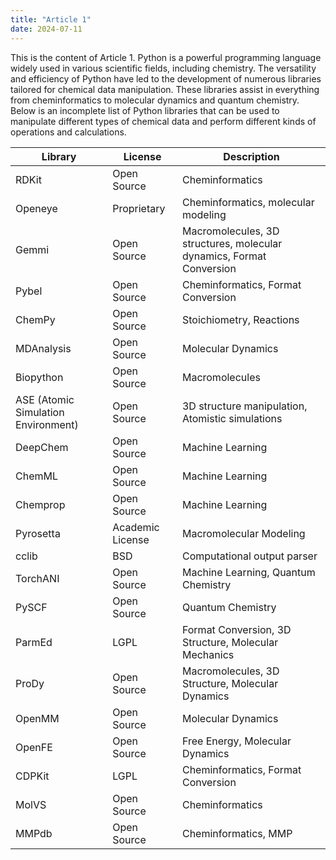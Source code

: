 ```yaml
---
title: "Article 1"
date: 2024-07-11
---
```


This is the content of Article 1.
Python is a powerful programming language widely used in various scientific fields, including chemistry. The versatility and efficiency of Python have led to the development of numerous libraries tailored for chemical data manipulation. These libraries assist in everything from cheminformatics to molecular dynamics and quantum chemistry. Below is an incomplete list of Python libraries that can be used to manipulate different types of chemical data and perform different kinds of operations and calculations.


| Library                             | License          | Description                                                          |
| ----------------------------------- | ---------------- | -------------------------------------------------------------------- |
| RDKit                               | Open Source      | Cheminformatics                                                      |
| Openeye                             | Proprietary      | Cheminformatics, molecular modeling                                  |
| Gemmi                               | Open Source      | Macromolecules, 3D structures, molecular dynamics, Format Conversion |
| Pybel                               | Open Source      | Cheminformatics, Format Conversion                                   |
| ChemPy                              | Open Source      | Stoichiometry, Reactions                                             |
| MDAnalysis                          | Open Source      | Molecular Dynamics                                                   |
| Biopython                           | Open Source      | Macromolecules                                                       |
| ASE (Atomic Simulation Environment) | Open Source      | 3D structure manipulation, Atomistic simulations                     |
| DeepChem                            | Open Source      | Machine Learning                                                     |
| ChemML                              | Open Source      | Machine Learning                                                     |
| Chemprop                            | Open Source      | Machine Learning                                                     |
| Pyrosetta                           | Academic License | Macromolecular Modeling                                              |
| cclib                               | BSD              | Computational output parser                                          |
| TorchANI                            | Open Source      | Machine Learning, Quantum Chemistry                                  |
| PySCF                               | Open Source      | Quantum Chemistry                                                    |
| ParmEd                              | LGPL             | Format Conversion, 3D Structure, Molecular Mechanics                 |
| ProDy                               | Open Source      | Macromolecules, 3D Structure, Molecular Dynamics                     |
| OpenMM                              | Open Source      | Molecular Dynamics                                                   |
| OpenFE                              | Open Source      | Free Energy, Molecular Dynamics                                      |
| CDPKit                              | LGPL             | Cheminformatics, Format Conversion                                   |
| MolVS                               | Open Source      | Cheminformatics                                                      |
| MMPdb                               | Open Source      | Cheminformatics, MMP                                                 |

